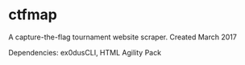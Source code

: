# ctfmap
A capture-the-flag tournament website scraper. Created March 2017

Dependencies: ex0dusCLI, HTML Agility Pack
